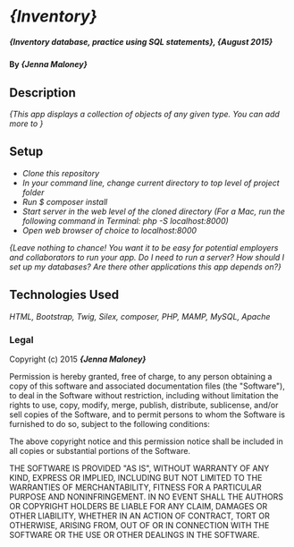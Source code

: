 # _{Inventory}_

##### _{Inventory database, practice using SQL statements}, {August 2015}_

#### By _**{Jenna Maloney}**_

## Description

_{This app displays a collection of objects of any given type. You can add more to }_

## Setup

* _Clone this repository_
* _In your command line, change current directory to top level of project folder_
* _Run $ composer install_
* _Start server in the web level of the cloned directory (For a Mac, run the following command in Terminal: php -S localhost:8000)_
* _Open web browser of choice to localhost:8000_

_{Leave nothing to chance! You want it to be easy for potential employers and collaborators to run your app. Do I need to run a server? How should I set up my databases? Are there other applications this app depends on?}_

## Technologies Used

_HTML, Bootstrap, Twig, Silex, composer, PHP, MAMP, MySQL, Apache_

### Legal

Copyright (c) 2015 **_{Jenna Maloney}_**


Permission is hereby granted, free of charge, to any person obtaining a copy
of this software and associated documentation files (the "Software"), to deal
in the Software without restriction, including without limitation the rights
to use, copy, modify, merge, publish, distribute, sublicense, and/or sell
copies of the Software, and to permit persons to whom the Software is
furnished to do so, subject to the following conditions:

The above copyright notice and this permission notice shall be included in
all copies or substantial portions of the Software.

THE SOFTWARE IS PROVIDED "AS IS", WITHOUT WARRANTY OF ANY KIND, EXPRESS OR
IMPLIED, INCLUDING BUT NOT LIMITED TO THE WARRANTIES OF MERCHANTABILITY,
FITNESS FOR A PARTICULAR PURPOSE AND NONINFRINGEMENT. IN NO EVENT SHALL THE
AUTHORS OR COPYRIGHT HOLDERS BE LIABLE FOR ANY CLAIM, DAMAGES OR OTHER
LIABILITY, WHETHER IN AN ACTION OF CONTRACT, TORT OR OTHERWISE, ARISING FROM,
OUT OF OR IN CONNECTION WITH THE SOFTWARE OR THE USE OR OTHER DEALINGS IN
THE SOFTWARE.

